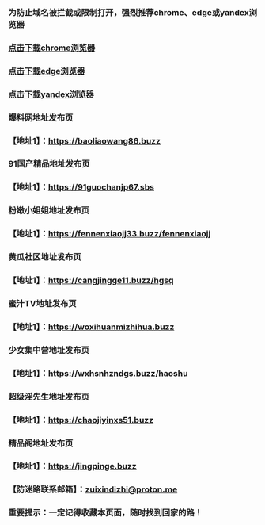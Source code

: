 ### 为防止域名被拦截或限制打开，强烈推荐chrome、edge或yandex浏览器

### [点击下载chrome浏览器](https://www.google.cn/chrome)
### [点击下载edge浏览器](https://www.microsoft.com/zh-cn/edge/download)
### [点击下载yandex浏览器](https://browser.yandex.com/)

### 爆料网地址发布页
### 【地址1】：https://baoliaowang86.buzz

### 91国产精品地址发布页
### 【地址1】：https://91guochanjp67.sbs

### 粉嫩小姐姐地址发布页
### 【地址1】：https://fennenxiaojj33.buzz/fennenxiaojj

### 黄瓜社区地址发布页
### 【地址1】：https://cangjingge11.buzz/hgsq

### 蜜汁TV地址发布页
### 【地址1】：https://woxihuanmizhihua.buzz

### 少女集中营地址发布页
### 【地址1】：https://wxhsnhzndgs.buzz/haoshu

### 超级淫先生地址发布页
### 【地址1】：https://chaojiyinxs51.buzz

### 精品阁地址发布页
### 【地址1】：https://jingpinge.buzz

### 【防迷路联系邮箱】：zuixindizhi@proton.me

### 重要提示：一定记得收藏本页面，随时找到回家的路！
